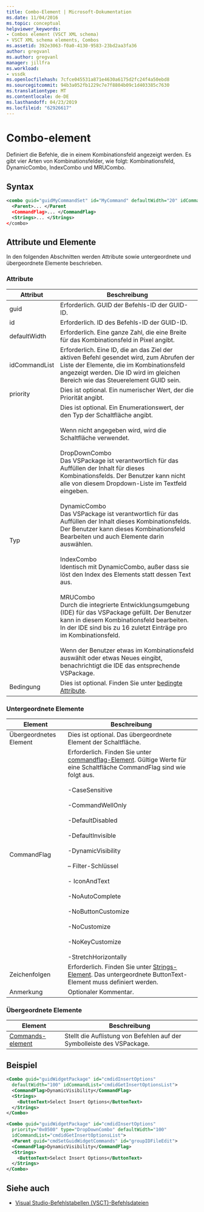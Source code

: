 ```yaml
---
title: Combo-Element | Microsoft-Dokumentation
ms.date: 11/04/2016
ms.topic: conceptual
helpviewer_keywords:
- Combos element (VSCT XML schema)
- VSCT XML schema elements, Combos
ms.assetid: 392e3063-f0a0-4130-9583-23bd2aa3fa36
author: gregvanl
ms.author: gregvanl
manager: jillfra
ms.workload:
- vssdk
ms.openlocfilehash: 7cfce045531a871e4630a6175d2fc24f4a50ebd8
ms.sourcegitcommit: 94b3a052fb1229c7e7f8804b09c1d403385c7630
ms.translationtype: MT
ms.contentlocale: de-DE
ms.lasthandoff: 04/23/2019
ms.locfileid: "62926617"
---
```

# <a name="combo-element"></a>Combo-element
Definiert die Befehle, die in einem Kombinationsfeld angezeigt werden. Es gibt vier Arten von Kombinationsfelder, wie folgt: Kombinationsfeld, DynamicCombo, IndexCombo und MRUCombo.

## <a name="syntax"></a>Syntax

```xml
<combo guid="guidMyCommandSet" id="MyCommand" defaultWidth="20" idCommandList="MyCommandListID" priority="0x102" type="DropDownCombo">
  <Parent>... </Parent
  <CommandFlag>... </CommandFlag>
  <Strings>... </Strings>
</combo>
```

## <a name="attributes-and-elements"></a>Attribute und Elemente
 In den folgenden Abschnitten werden Attribute sowie untergeordnete und übergeordnete Elemente beschrieben.

### <a name="attributes"></a>Attribute

|Attribut|Beschreibung|
|---------------|-----------------|
|guid|Erforderlich. GUID der Befehls-ID der GUID-ID.|
|id|Erforderlich. ID des Befehls-ID der GUID-ID.|
|defaultWidth|Erforderlich. Eine ganze Zahl, die eine Breite für das Kombinationsfeld in Pixel angibt.|
|idCommandList|Erforderlich. Eine ID, die an das Ziel der aktiven Befehl gesendet wird, zum Abrufen der Liste der Elemente, die im Kombinationsfeld angezeigt werden. Die ID wird im gleichen Bereich wie das Steuerelement GUID sein.|
|priority|Dies ist optional. Ein numerischer Wert, der die Priorität angibt.|
|Typ|Dies ist optional. Ein Enumerationswert, der den Typ der Schaltfläche angibt.<br /><br /> Wenn nicht angegeben wird, wird die Schaltfläche verwendet.<br /><br /> DropDownCombo<br /> Das VSPackage ist verantwortlich für das Auffüllen der Inhalt für dieses Kombinationsfelds. Der Benutzer kann nicht alle von diesem Dropdown-Liste im Textfeld eingeben.<br /><br /> DynamicCombo<br /> Das VSPackage ist verantwortlich für das Auffüllen der Inhalt dieses Kombinationsfelds. Der Benutzer kann dieses Kombinationsfeld Bearbeiten und auch Elemente darin auswählen.<br /><br /> IndexCombo<br /> Identisch mit DynamicCombo, außer dass sie löst den Index des Elements statt dessen Text aus.<br /><br /> MRUCombo<br /> Durch die integrierte Entwicklungsumgebung (IDE) für das VSPackage gefüllt.  Der Benutzer kann in diesem Kombinationsfeld bearbeiten. In der IDE sind bis zu 16 zuletzt Einträge pro im Kombinationsfeld.<br /><br /> Wenn der Benutzer etwas im Kombinationsfeld auswählt oder etwas Neues eingibt, benachrichtigt die IDE das entsprechende VSPackage.|
|Bedingung|Dies ist optional. Finden Sie unter [bedingte Attribute](../extensibility/vsct-xml-schema-conditional-attributes.md).|

### <a name="child-elements"></a>Untergeordnete Elemente

|Element|Beschreibung|
|-------------|-----------------|
|Übergeordnetes Element|Dies ist optional. Das übergeordnete Element der Schaltfläche.|
|CommandFlag|Erforderlich. Finden Sie unter [commandflag-Element](../extensibility/command-flag-element.md). Gültige Werte für eine Schaltfläche CommandFlag sind wie folgt aus.<br /><br /> -CaseSensitive<br /><br /> -CommandWellOnly<br /><br /> -DefaultDisabled<br /><br /> -DefaultInvisible<br /><br /> -DynamicVisibility<br /><br /> – Filter-Schlüssel<br /><br /> - IconAndText<br /><br /> -NoAutoComplete<br /><br /> -NoButtonCustomize<br /><br /> -NoCustomize<br /><br /> -NoKeyCustomize<br /><br /> -StretchHorizontally|
|Zeichenfolgen|Erforderlich. Finden Sie unter [Strings-Element](../extensibility/strings-element.md). Das untergeordnete ButtonText-Element muss definiert werden.|
|Anmerkung|Optionaler Kommentar.|

### <a name="parent-elements"></a>Übergeordnete Elemente

|Element|Beschreibung|
|-------------|-----------------|
|[Commands-element](../extensibility/commands-element.md)|Stellt die Auflistung von Befehlen auf der Symbolleiste des VSPackage.|

## <a name="example"></a>Beispiel

```xml
<Combo guid="guidWidgetPackage" id="cmdidInsertOptions"
  defaultWidth="100" idCommandList="cmdidGetInsertOptionsList">
  <CommandFlag>DynamicVisibility</CommandFlag>
  <Strings>
    <ButtonText>Select Insert Options</ButtonText>
  </Strings>
</Combo>

<Combo guid="guidWidgetPackage" id="cmdidInsertOptions"
  priority="0x0500" type="DropDownCombo" defaultWidth="100"
  idCommandList="cmdidGetInsertOptionsList">
  <Parent guid="cmdSetGuidWidgetCommands" id="groupIDFileEdit">
  <CommandFlag>DynamicVisibility</CommandFlag>
  <Strings>
    <ButtonText>Select Insert Options</ButtonText>
  </Strings>
</Combo>
```

## <a name="see-also"></a>Siehe auch
- [Visual Studio-Befehlstabellen (VSCT)-Befehlsdateien](../extensibility/internals/visual-studio-command-table-dot-vsct-files.md)
